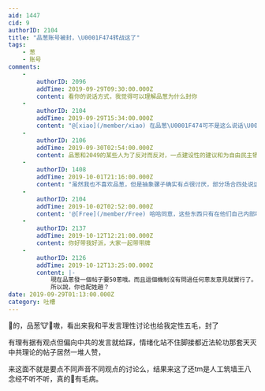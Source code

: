 ```yaml
---
aid: 1447
cid: 9
authorID: 2104
title: "品葱账号被封，\U0001F474转战这了"
tags:
    - 葱
    - 账号
comments:
    -
        authorID: 2096
        addTime: 2019-09-29T09:30:00.000Z
        content: 看你的说话方式，我觉得可以理解品葱为什么封你
    -
        authorID: 2104
        addTime: 2019-09-29T15:34:00.000Z
        content: "@[xiao](/member/xiao) 在品葱\U0001F474可不是这么说话\U0001F4A7嗷"
    -
        authorID: 2106
        addTime: 2019-09-30T02:54:00.000Z
        content: 品葱和2049的某些人为了反对而反对，一点建设性的建议和为自由民主牺牲的品格都没有真的可笑，只敢躲在输入框背后叫嚣民主自由笑死我了。
    -
        authorID: 1408
        addTime: 2019-10-01T21:16:00.000Z
        content: "虽然我也不喜欢品葱，但是抽象骡子确实有点很讨厌，部分场合四处说这些垃圾话，一点正常语言能力都没有了\U0001F612"
    -
        authorID: 2104
        addTime: 2019-10-02T02:52:00.000Z
        content: '@[Free](/member/Free) 哈哈同意，这些东西只有在他们自己内部味儿才对'
    -
        authorID: 2137
        addTime: 2019-10-12T12:21:00.000Z
        content: 你好带我好派，大家一起带带牌
    -
        authorID: 2126
        addTime: 2019-10-12T13:25:00.000Z
        content: |-
            現在品蔥發一個帖子要50蔥哦。而且這個機制沒有問過任何蔥友意見就實行了。  
            所以說，你也配姓趙？
date: 2019-09-29T01:13:00.000Z
category: 吐槽
---
```


🎠的，品葱🐮🍺嗷，看出来我和平发言理性讨论也给我定性五毛，封了

有理有据有观点但偏向中共的发言就给踩，情绪化站不住脚接都近法轮功那套天灭中共理论的帖子居然一堆人赞，

来这面不就是要点不同声音不同观点的讨论么，结果来这了还tm是人工筑墙王八念经不听不听，真的🧠有毛病。

